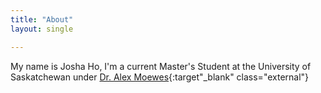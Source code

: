 ```yaml
---
title: "About"
layout: single

---
```


My name is Josha Ho, I'm a current Master's Student at the University of Saskatchewan under [Dr. Alex Moewes](http://physics.usask.ca/~alex/personal/){:target"_blank" class="external"}